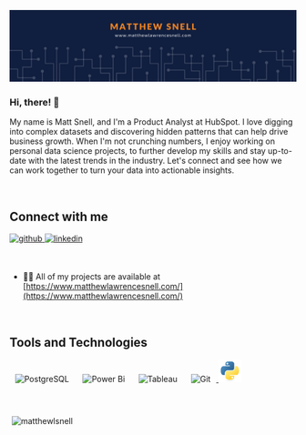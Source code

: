 ![Matt's GitHub Banner](https://github.com/MatthewLSnell/MatthewLSnell/blob/main/Github%20Banner.png)

### Hi, there! 👋

My name is Matt Snell, and I'm a Product Analyst at HubSpot. I love digging into complex datasets and discovering hidden patterns that can help drive business growth. When I'm not crunching numbers, I enjoy working on personal data science projects, to further develop my skills and stay up-to-date with the latest trends in the industry.  Let's connect and see how we can work together to turn your data into actionable insights.

</div>  

<p>&nbsp;</p>

## Connect with me  
<a href="https://github.com/MatthewLSnell" target="_blank">
<img src=https://img.shields.io/badge/github-%2324292e.svg?&style=for-the-badge&logo=github&logoColor=white alt=github style="margin-bottom: 5px;" />
</a>
<a href="https://linkedin.com/in/matthewsnell" target="_blank">
<img src=https://img.shields.io/badge/linkedin-%231E77B5.svg?&style=for-the-badge&logo=linkedin&logoColor=white alt=linkedin style="margin-bottom: 5px;" />
</a>  
</div> 
<p>&nbsp;</p>

- 👨‍💻 All of my projects are available at [https://www.matthewlawrencesnell.com/](https://www.matthewlawrencesnell.com/)

<p>&nbsp;</p>

## Tools and Technologies 
<img style="margin: 10px" src="https://profilinator.rishav.dev/skills-assets/postgresql-original-wordmark.svg" alt="PostgreSQL" height="50" />  <img style="margin: 10px" src="https://profilinator.rishav.dev/skills-assets/powerbi.png" alt="Power Bi" height="50" /> <img style="margin: 10px" src="https://profilinator.rishav.dev/skills-assets/tableau.svg" alt="Tableau" height="50" /> <img style="margin: 10px" src="https://profilinator.rishav.dev/skills-assets/git-scm-icon.svg" alt="Git" height="50" /><a href="https://www.python.org" target="_blank" rel="noreferrer"> <img src="https://raw.githubusercontent.com/devicons/devicon/master/icons/python/python-original.svg" alt="python" width="40" height="40"/> </a> </p>

<br/> 
<p>&nbsp;<img align="center" src="https://github-readme-stats.vercel.app/api?username=matthewlsnell&count_private=true&show_icons=true&locale=en&theme=solarized-dark" alt="matthewlsnell" /></p>

</td><td valign="top" width="33%">



</td></tr></table>  

<br/>  
